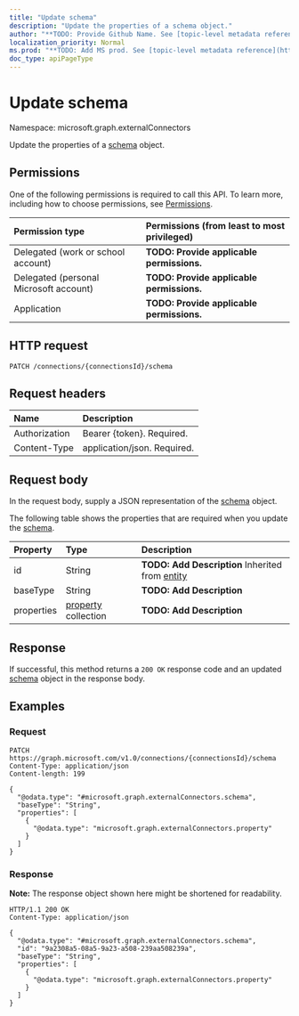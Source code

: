 ```yaml
---
title: "Update schema"
description: "Update the properties of a schema object."
author: "**TODO: Provide Github Name. See [topic-level metadata reference](https://msgo.azurewebsites.net/add/document/guidelines/metadata.html#topic-level-metadata)**"
localization_priority: Normal
ms.prod: "**TODO: Add MS prod. See [topic-level metadata reference](https://msgo.azurewebsites.net/add/document/guidelines/metadata.html#topic-level-metadata)**"
doc_type: apiPageType
---
```


# Update schema
Namespace: microsoft.graph.externalConnectors



Update the properties of a [schema](../resources/externalconnectors-schema.md) object.

## Permissions
One of the following permissions is required to call this API. To learn more, including how to choose permissions, see [Permissions](/graph/permissions-reference).

|Permission type|Permissions (from least to most privileged)|
|:---|:---|
|Delegated (work or school account)|**TODO: Provide applicable permissions.**|
|Delegated (personal Microsoft account)|**TODO: Provide applicable permissions.**|
|Application|**TODO: Provide applicable permissions.**|

## HTTP request

<!-- {
  "blockType": "ignored"
}
-->
``` http
PATCH /connections/{connectionsId}/schema
```

## Request headers
|Name|Description|
|:---|:---|
|Authorization|Bearer {token}. Required.|
|Content-Type|application/json. Required.|

## Request body
In the request body, supply a JSON representation of the [schema](../resources/externalconnectors-schema.md) object.

The following table shows the properties that are required when you update the [schema](../resources/externalconnectors-schema.md).

|Property|Type|Description|
|:---|:---|:---|
|id|String|**TODO: Add Description** Inherited from [entity](../resources/externalconnectors-entity.md)|
|baseType|String|**TODO: Add Description**|
|properties|[property](../resources/externalconnectors-property.md) collection|**TODO: Add Description**|



## Response

If successful, this method returns a `200 OK` response code and an updated [schema](../resources/externalconnectors-schema.md) object in the response body.

## Examples

### Request
<!-- {
  "blockType": "request",
  "name": "update_schema"
}
-->
``` http
PATCH https://graph.microsoft.com/v1.0/connections/{connectionsId}/schema
Content-Type: application/json
Content-length: 199

{
  "@odata.type": "#microsoft.graph.externalConnectors.schema",
  "baseType": "String",
  "properties": [
    {
      "@odata.type": "microsoft.graph.externalConnectors.property"
    }
  ]
}
```


### Response
**Note:** The response object shown here might be shortened for readability.
<!-- {
  "blockType": "response",
  "truncated": true
}
-->
``` http
HTTP/1.1 200 OK
Content-Type: application/json

{
  "@odata.type": "#microsoft.graph.externalConnectors.schema",
  "id": "9a2308a5-08a5-9a23-a508-239aa508239a",
  "baseType": "String",
  "properties": [
    {
      "@odata.type": "microsoft.graph.externalConnectors.property"
    }
  ]
}
```

